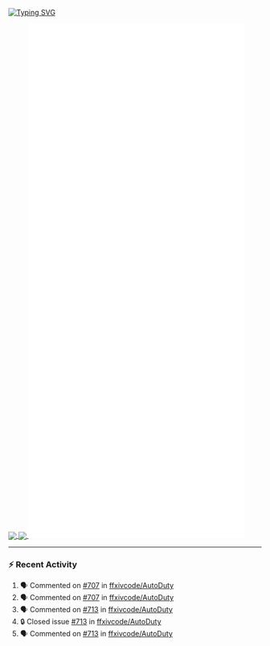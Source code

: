 [![Typing SVG](https://readme-typing-svg.demolab.com?font=Fira+Code&duration=1000&pause=1000&multiline=true&repeat=false&width=435&lines=Simon+Latusek+%7C+Gameplay+Engineer)](https://git.io/typing-svg)

<a href="https://github.com/anuraghazra/github-readme-stats">
  <img height=200 align="center" src="https://github-readme-stats.vercel.app/api?username=erdelf&theme=radical" />
</a>
<a href="https://github.com/anuraghazra/convoychat">
  <img height=200 align="center" src="https://streak-stats.demolab.com?user=erdelf&theme=radical&mode=weekly" />
</a>

<picture>
  <img src="/github-metrics.svg" alt="Metrics">
</picture>

---

### :zap: Recent Activity
<!--START_SECTION:activity-->
1. 🗣 Commented on [#707](https://github.com/ffxivcode/AutoDuty/issues/707#issuecomment-2559057021) in [ffxivcode/AutoDuty](https://github.com/ffxivcode/AutoDuty)
2. 🗣 Commented on [#707](https://github.com/ffxivcode/AutoDuty/issues/707#issuecomment-2558950450) in [ffxivcode/AutoDuty](https://github.com/ffxivcode/AutoDuty)
3. 🗣 Commented on [#713](https://github.com/ffxivcode/AutoDuty/issues/713#issuecomment-2558624208) in [ffxivcode/AutoDuty](https://github.com/ffxivcode/AutoDuty)
4. 🔒 Closed issue [#713](https://github.com/ffxivcode/AutoDuty/issues/713) in [ffxivcode/AutoDuty](https://github.com/ffxivcode/AutoDuty)
5. 🗣 Commented on [#713](https://github.com/ffxivcode/AutoDuty/issues/713#issuecomment-2558470745) in [ffxivcode/AutoDuty](https://github.com/ffxivcode/AutoDuty)
<!--END_SECTION:activity-->

<!--
**erdelf/erdelf** is a ✨ _special_ ✨ repository because its `README.md` (this file) appears on your GitHub profile.

Here are some ideas to get you started:

- 🔭 I’m currently working on ...
- 🌱 I’m currently learning ...
- 👯 I’m looking to collaborate on ...
- 🤔 I’m looking for help with ...
- 💬 Ask me about ...
- 📫 How to reach me: ...
- 😄 Pronouns: ...
- ⚡ Fun fact: ...
-->
